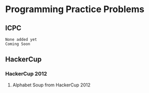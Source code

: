 # Programming Practice Problems #

## ICPC ##

    None added yet
    Coming Soon

## HackerCup ##
### HackerCup 2012 ###
1. Alphabet Soup from HackerCup 2012
